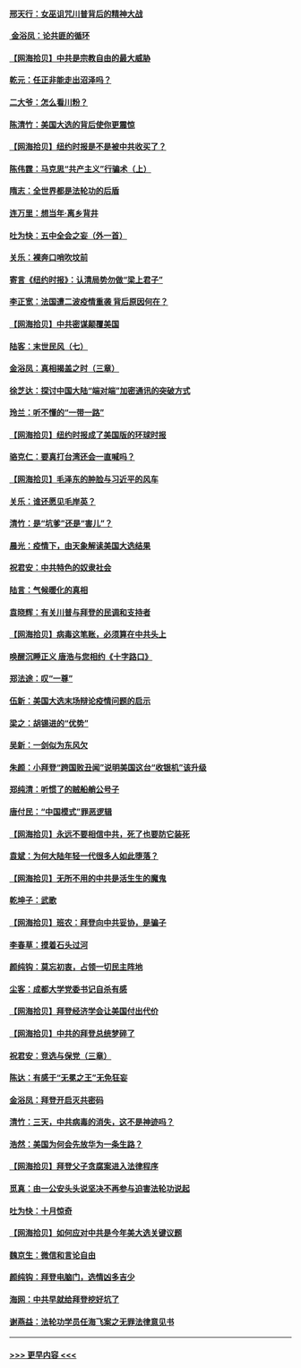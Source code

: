 #### [邢天行：女巫诅咒川普背后的精神大战](../pages/nsc993/n12517257.md?t=11012151) 
#### [ 金浴凤：论共匪的循环](../pages/nsc993/n12517133.md?t=11012151) 
#### [【网海拾贝】中共是宗教自由的最大威胁](../pages/nsc993/n12516879.md?t=11012151) 
#### [乾元：任正非能走出沼泽吗？](../pages/nsc993/n12515831.md?t=11012151) 
#### [二大爷：怎么看川粉？](../pages/nsc993/n12515820.md?t=11012151) 
#### [陈清竹：美国大选的背后使你更震惊](../pages/nsc993/n12515589.md?t=11012151) 
#### [【网海拾贝】纽约时报是不是被中共收买了？](../pages/nsc993/n12515122.md?t=11012151) 
#### [陈伟霆：马克思“共产主义”行骗术（上）](../pages/nsc993/n12510217.md?t=11012151) 
#### [隋志：全世界都是法轮功的后盾](../pages/nsc993/n12510636.md?t=11012151) 
#### [连万里：想当年‧离乡背井](../pages/nsc993/n12510623.md?t=11012151) 
#### [吐为快：五中全会之妄（外一首）](../pages/nsc993/n12510470.md?t=11012151) 
#### [关乐：裸奔口哨吹坟前](../pages/nsc993/n12510403.md?t=11012151) 
#### [寄言《纽约时报》：认清局势勿做“梁上君子”](../pages/nsc993/n12510042.md?t=11012151) 
#### [李正宽：法国遭二波疫情重袭 背后原因何在？](../pages/nsc993/n12509971.md?t=11012151) 
#### [【网海拾贝】中共密谋颠覆美国](../pages/nsc993/n12509816.md?t=11012151) 
#### [陆客：末世民风（七）](../pages/nsc993/n12507822.md?t=11012151) 
#### [金浴凤：真相揭盖之时（三章）](../pages/nsc993/n12507804.md?t=11012151) 
#### [徐芝达：探讨中国大陆“端对端”加密通讯的突破方式](../pages/nsc993/n12507682.md?t=11012151) 
#### [玲兰：听不懂的“一带一路”](../pages/nsc993/n12507669.md?t=11012151) 
#### [【网海拾贝】纽约时报成了美国版的环球时报](../pages/nsc993/n12507053.md?t=11012151) 
#### [骆克仁：要真打台湾还会一直喊吗？](../pages/nsc993/n12506843.md?t=11012151) 
#### [【网海拾贝】毛泽东的肿脸与习近平的风车](../pages/nsc993/n12504537.md?t=11012151) 
#### [关乐：谁还愿见毛岸英？](../pages/nsc993/n12503866.md?t=11012151) 
#### [清竹：是“坑爹”还是“害儿”？](../pages/nsc993/n12503034.md?t=11012151) 
#### [晨光：疫情下，由天象解读美国大选结果](../pages/nsc993/n12502536.md?t=11012151) 
#### [祝君安：中共特色的奴隶社会](../pages/nsc993/n12501529.md?t=11012151) 
#### [陆言：气候暖化的真相](../pages/nsc993/n12501183.md?t=11012151) 
#### [袁晓辉：有关川普与拜登的民调和支持者](../pages/nsc993/n12500433.md?t=11012151) 
#### [【网海拾贝】病毒这笔账，必须算在中共头上](../pages/nsc993/n12500320.md?t=11012151) 
#### [唤醒沉睡正义 唐浩与您相约《十字路口》](../pages/nsc993/n12497980.md?t=11012151) 
#### [郑法途：叹“一尊”](../pages/nsc993/n12498837.md?t=11012151) 
#### [伍新：美国大选末场辩论疫情问题的启示](../pages/nsc993/n12498829.md?t=11012151) 
#### [梁之：胡锡进的“优势”](../pages/nsc993/n12498780.md?t=11012151) 
#### [吴新：一剑似为东风欠](../pages/nsc993/n12498772.md?t=11012151) 
#### [朱颜：小拜登“跨国败丑闻”说明美国这台“收银机”该升级](../pages/nsc993/n12498731.md?t=11012151) 
#### [郑纯清：听惯了的贼船艄公号子](../pages/nsc993/n12498721.md?t=11012151) 
#### [唐付民：“中国模式”罪恶逻辑](../pages/nsc993/n12498310.md?t=11012151) 
#### [【网海拾贝】永远不要相信中共，死了也要防它装死](../pages/nsc993/n12498162.md?t=11012151) 
#### [袁斌：为何大陆年轻一代很多人如此堕落？](../pages/nsc993/n12495696.md?t=11012151) 
#### [【网海拾贝】无所不用的中共是活生生的魔鬼](../pages/nsc993/n12495621.md?t=11012151) 
#### [乾坤子：武歌](../pages/nsc993/n12493391.md?t=11012151) 
#### [【网海拾贝】班农：拜登向中共妥协，是骗子](../pages/nsc993/n12492877.md?t=11012151) 
#### [李春草：摸着石头过河](../pages/nsc993/n12491121.md?t=11012151) 
#### [颜纯钩：莫忘初衷，占领一切民主阵地](../pages/nsc993/n12490965.md?t=11012151) 
#### [尘客：成都大学党委书记自杀有感](../pages/nsc993/n12490950.md?t=11012151) 
#### [【网海拾贝】拜登经济学会让美国付出代价](../pages/nsc993/n12489662.md?t=11012151) 
#### [【网海拾贝】中共的拜登总统梦碎了](../pages/nsc993/n12487896.md?t=11012151) 
#### [祝君安：竞选与保党（三章）](../pages/nsc993/n12487258.md?t=11012151) 
#### [陈达：有感于“无冕之王”无免狂妄](../pages/nsc993/n12485133.md?t=11012151) 
#### [金浴凤：拜登开启灭共密码](../pages/nsc993/n12485125.md?t=11012151) 
#### [清竹：三天，中共病毒的消失，这不是神迹吗？](../pages/nsc993/n12485027.md?t=11012151) 
#### [浩然：美国为何会先放华为一条生路？](../pages/nsc993/n12484997.md?t=11012151) 
#### [【网海拾贝】拜登父子贪腐案进入法律程序](../pages/nsc993/n12484957.md?t=11012151) 
#### [觅真：由一公安头头说坚决不再参与迫害法轮功说起](../pages/nsc993/n12484212.md?t=11012151) 
#### [吐为快：十月惊奇](../pages/nsc993/n12484172.md?t=11012151) 
#### [【网海拾贝】如何应对中共是今年美大选关键议题](../pages/nsc993/n12483755.md?t=11012151) 
#### [魏京生：微信和言论自由](../pages/nsc993/n12483372.md?t=11012151) 
#### [颜纯钩：拜登电脑门，选情凶多吉少](../pages/nsc993/n12482666.md?t=11012151) 
#### [海网：中共早就给拜登挖好坑了](../pages/nsc993/n12482660.md?t=11012151) 
#### [谢燕益：法轮功学员任海飞案之无罪法律意见书](../pages/nsc993/n12482512.md?t=11012151) 

----
#### [ >>> 更早内容 <<< ](../indexes/nsc993-earlier.md)
